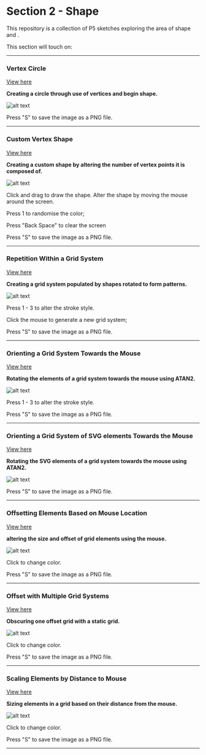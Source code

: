 # Section 2 - Shape

This repository is a collection of P5 sketches exploring the area of shape and .

This section will touch on:

---

### Vertex Circle

[View here](01_line_circle/build/)

**Creating a circle through use of vertices and begin shape.**

![alt text](01_line_circle/images/01.png "image")

Press "S" to save the image as a PNG file.

---

### Custom Vertex Shape

[View here](02_changing_shape/build/)

**Creating a custom shape by altering the number of vertex points it is composed of.**

![alt text](02_changing_shape/images/01.png "image")

Click and drag to draw the shape. Alter the shape by moving the mouse around the screen.

Press 1 to randomise the color;

Press "Back Space" to clear the screen

Press "S" to save the image as a PNG file.

---

### Repetition Within a Grid System

[View here](04_mouse_interaction/build/)

**Creating a grid system populated by shapes rotated to form patterns.**

![alt text](04_mouse_interaction/images/01.png "image")

Press 1 - 3 to alter the stroke style.

Click the mouse to generate a new grid system;

Press "S" to save the image as a PNG file.

---

### Orienting a Grid System Towards the Mouse

[View here](05_mouse_rotation/build/)

**Rotating the elements of a grid system towards the mouse using ATAN2.**

![alt text](05_mouse_rotation/images/01.png "image")

Press 1 - 3 to alter the stroke style.

Press "S" to save the image as a PNG file.

---

### Orienting a Grid System of SVG elements Towards the Mouse

[View here](06_svg/build/)

**Rotating the SVG elements of a grid system towards the mouse using ATAN2.**

![alt text](06_svg/images/01.png "image")

Press "S" to save the image as a PNG file.

---

### Offsetting Elements Based on Mouse Location

[View here](07_offsets/build/)

**altering the size and offset of grid elements using the mouse.**

![alt text](07_offsets/images/01.png "image")

Click to change color.

Press "S" to save the image as a PNG file.

---

### Offset with Multiple Grid Systems

[View here](08_double_grid/build/)

**Obscuring one offset grid with a static grid.**

![alt text](08_double_grid/images/01.png "image")

Click to change color.

Press "S" to save the image as a PNG file.

---

### Scaling Elements by Distance to Mouse

[View here](09_distance_scale/build/)

**Sizing elements in a grid based on their distance from the mouse.**

![alt text](09_distance_scale/images/01.png "image")

Click to change color.

Press "S" to save the image as a PNG file.

---
